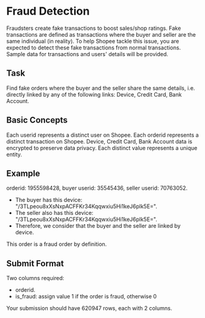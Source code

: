 # Fraud Detection

Fraudsters create fake transactions to boost sales/shop ratings. Fake transactions are defined as transactions where the buyer and seller are the same individual (in reality). To help Shopee tackle this issue, you are expected to detect these fake transactions from normal transactions. Sample data for transactions and users' details will be provided.

## Task

Find fake orders where the buyer and the seller share the same details, i.e. directly linked by any of the following links: Device, Credit Card, Bank Account.

## Basic Concepts

Each userid represents a distinct user on Shopee.
Each orderid represents a distinct transaction on Shopee.
Device, Credit Card, Bank Account data is encrypted to preserve data privacy. Each distinct value represents a unique entity.

## Example

orderid: 1955598428, buyer userid: 35545436, seller userid: 70763052.

* The buyer has this device: "/3TLpeou8xXsNxpACFFKr34Kqqwxiu5Hi1keJ6plk5E=".
* The seller also has this device: "/3TLpeou8xXsNxpACFFKr34Kqqwxiu5Hi1keJ6plk5E=". 
* Therefore, we consider that the buyer and the seller are linked by device.

This order is a fraud order by definition.

## Submit Format

Two columns required:

* orderid.
* is_fraud: assign value 1 if the order is fraud, otherwise 0

Your submission should have 620947 rows, each with 2 columns.
